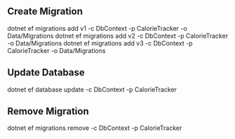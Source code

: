 ﻿## Create Migration

dotnet ef migrations add v1 -c DbContext -p CalorieTracker -o Data/Migrations
dotnet ef migrations add v2 -c DbContext -p CalorieTracker -o Data/Migrations
dotnet ef migrations add v3 -c DbContext -p CalorieTracker -o Data/Migrations

## Update Database
dotnet ef database update -c DbContext -p CalorieTracker

## Remove Migration
dotnet ef migrations remove -c DbContext -p CalorieTracker